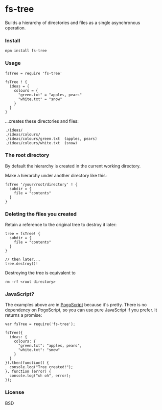 # fs-tree

Builds a hierarchy of directories and files as a single asynchronous operation.

### Install

    npm install fs-tree

### Usage

    fsTree = require 'fs-tree'

    fsTree ! {
      ideas = {
        colours = {
          "green.txt" = "apples, pears"
          "white.txt" = "snow"
        }
      }
    }

...creates these directories and files:

    ./ideas/
    ./ideas/colours/
    ./ideas/colours/green.txt  (apples, pears)
    ./ideas/colours/white.txt  (snow)

### The root directory

By default the hierarchy is created in the current working directory.

Make a hierarchy under another directory like this:

    fsTree '/your/root/directory' ! {
      subdir = {
        file = "contents"
      }
    }

### Deleting the files you created

Retain a reference to the original tree to destroy it later:

    tree = fsTree! {
      subdir = {
        file = "contents"
      }
    }

    // then later...
    tree.destroy()!

Destroying the tree is equivalent to

    rm -rf <root directory>

### JavaScript?

The examples above are in [PogoScript](http://pogoscript.org) because it's pretty. There is no dependency on PogoScript, so you can use pure JavaScript if you prefer. It returns a promise:

    var fsTree = require('fs-tree');

    fsTree({
      ideas: {
        colours: {
          "green.txt": "apples, pears",
          "white.txt": "snow"
        }
      }
    }).then(function() {
      console.log("Tree created!");
    }, function (error) {
      console.log("uh oh", error);
    });

### License

BSD
